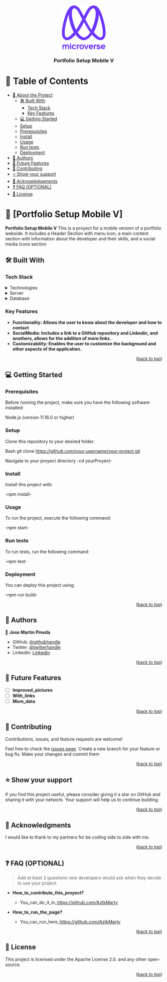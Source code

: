 <a name="readme-top"></a>
<div align="center">
  <img src="murple_logo.png" alt="logo" width="140"  height="auto" />
  <br/>

  <h3><b>Portfolio Setup Mobile V</b></h3>

</div>

# 📗 Table of Contents

- [📖 About the Project](#about-project)
  - [🛠 Built With](#built-with)
    - [Tech Stack](#tech-stack)
    - [Key Features](#key-features)
  - [💻 Getting Started](#getting-started)
  - [Setup](#setup)
  - [Prerequisites](#prerequisites)
  - [Install](#install)
  - [Usage](#usage)
  - [Run tests](#run-tests)
  - [Deployment](#deployment)
- [👥 Authors](#authors)
- [🔭 Future Features](#future-features)
- [🤝 Contributing](#contributing)
- [⭐️ Show your support](#support)
- [🙏 Acknowledgements](#acknowledgements)
- [❓ FAQ (OPTIONAL)](#faq)
- [📝 License](#license)

# 📖 [Portfolio Setup Mobile V] <a name="about-project"></a>

**Portfolio Setup Mobile V** This is a proyect for a mobile version of a portfolio webside. It includes a Header Section with menu icon, a main content section with information about the developer and their skills, and a social media icons section

## 🛠 Built With <a name="built-with"></a>

### Tech Stack <a name="tech-stack"></a>

<details>
  <summary>Technologies</summary>
  <ul>
    <li>HTML</li>
    <li>CSS</li>
  </ul>
</details>

<details>
  <summary>Server</summary>
  <ul>
    <li>GitHub</li>
    <li>GitBash</li>
    <li>Node.js</li>
  </ul>
</details>

<details>
<summary>Database</summary>
  <ul>
    <li><a href="https://www.postgresql.org/">PostgreSQL</a></li>
    <li>"Unfortunately, this project did not require a database to be used."</li>
  </ul>
</details>

### Key Features <a name="key-features"></a>

- **Functionality: Allows the user to know about the developer and how to contact**
- **SocialMedia: Includes a link to a GitHub repository and Linkedin, and anothers, allows for the addition of more links.**
- **Customizability: Enables the user to customize the background and other aspects of the application.**

<p align="right">(<a href="#readme-top">back to top</a>)</p>

## 💻 Getting Started <a name="getting-started"></a>

### Prerequisites

Before running the project, make sure you have the following software installed:

Node.js (version 11.16.0 or higher)

### Setup

Clone this repository to your desired folder:


Bash
git clone https://github.com/your-username/your-project.git

Navigate to your proyect directory
-cd yourProyect-

### Install

Install this project with:

-npm install-

### Usage

To run the project, execute the following command:

-npm start-

### Run tests

To run tests, run the following command:

-npm test-

### Deployment

You can deploy this project using:

-npm run build-

<p align="right">(<a href="#readme-top">back to top</a>)</p>

## 👥 Authors <a name="authors"></a>

👤 **Jose Martin Pineda**

- GitHub: [@githubhandle](https://github.com/AztkMarty)
- Twitter: [@twitterhandle](https://twitter.com/MartinPineda)
- LinkedIn: [LinkedIn](https://www.linkedin.com/in/jos%C3%A9-mart%C3%ADn-pineda-ram%C3%ADrez-6183231b2?lipi=urn%3Ali%3Apage%3Ad_flagship3_profile_view_base_contact_details%3BQR7hXZnUQMyJwPuBZXlFUA%3D%3D)

<p align="right">(<a href="#readme-top">back to top</a>)</p>

## 🔭 Future Features <a name="future-features"></a>

- [ ] **Improved_pictures**
- [ ] **With_links**
- [ ] **More_data**

<p align="right">(<a href="#readme-top">back to top</a>)</p>

## 🤝 Contributing <a name="contributing"></a>

Contributions, issues, and feature requests are welcome!

Feel free to check the [issues page](../../issues/).
Create a new branch for your feature or bug fix.
Make your changes and commit them

<p align="right">(<a href="#readme-top">back to top</a>)</p>

## ⭐️ Show your support <a name="support"></a>

If you find this project useful, please consider giving it a star on GitHub and sharing it with your network.
Your support will help us to continue building.

<p align="right">(<a href="#readme-top">back to top</a>)</p>

## 🙏 Acknowledgments <a name="acknowledgements"></a>

I would like to thank to my partners for be coding side to side with me.

<p align="right">(<a href="#readme-top">back to top</a>)</p>

## ❓ FAQ (OPTIONAL) <a name="faq"></a>

> Add at least 2 questions new developers would ask when they decide to use your project.

- **How_to_contribute_this_proyect?**

  - You_can_do_it_in_https://github.com/AztkMarty

- **How_to_run_the_page?**

  - You_can_run_here_https://github.com/AztkMarty

<p align="right">(<a href="#readme-top">back to top</a>)</p>

## 📝 License <a name="license"></a>

This project is licensed under the Apache License 2.0. and any other open-source.

<p align="right">(<a href="#readme-top">back to top</a>)</p>